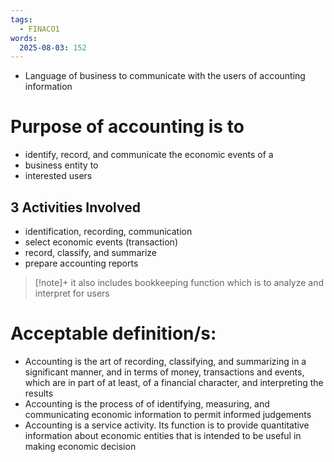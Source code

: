 ```yaml
---
tags:
  - FINACO1
words:
  2025-08-03: 152
---
```


- Language of business to communicate with the users of accounting information
# Purpose of accounting is to
- identify, record, and communicate the economic events of a
- business entity to
- interested users

## 3 Activities Involved
- identification, recording, communication
- select economic events (transaction)
- record, classify, and summarize
- prepare accounting reports

> [!note]+
> it also includes bookkeeping function which is to analyze and interpret for users

# Acceptable definition/s: 

- Accounting is the art of recording, classifying, and summarizing in a significant manner, and in terms of money, transactions and events, which are in part of at least, of a financial character, and interpreting the results
- Accounting is the process of of identifying, measuring, and communicating economic information to permit informed judgements
- Accounting is a service activity. Its function is to provide quantitative information about economic entities that is intended to be useful in making economic decision